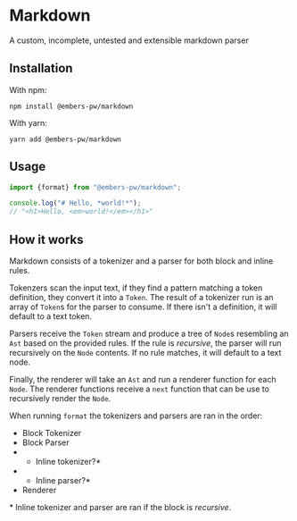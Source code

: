 # Markdown
A custom, incomplete, untested and extensible markdown parser

## Installation
With npm:
```
npm install @embers-pw/markdown
```

With yarn:
```
yarn add @embers-pw/markdown
```

## Usage

```js
import {format} from "@embers-pw/markdown";

console.log("# Hello, *world!*");
// "<h1>Hello, <em>world!</em></h1>"
```

## How it works

Markdown consists of a tokenizer and a parser for both block and inline rules.

Tokenzers scan the input text, if they find a pattern matching a token
definition, they convert it into a `Token`. The result of a tokenizer run is
an array of `Token`s for the parser to consume.
If there isn't a definition, it will default to a text token.

Parsers receive the `Token` stream and produce a tree of `Node`s resembling an `Ast` based on the
provided rules. If the rule is *recursive*, the parser will run recursively
on the `Node` contents.
If no rule matches, it will default to a text node.

Finally, the renderer will take an `Ast` and run a renderer function for each
`Node`. The renderer functions receive a `next` function that can be use to
recursively render the `Node`.

When running `format` the tokenizers and parsers are ran in the order:
- Block Tokenizer
- Block Parser
- - Inline tokenizer?*
- - Inline parser?*
- Renderer

\* Inline tokenizer and parser are ran if the block is *recursive*.
